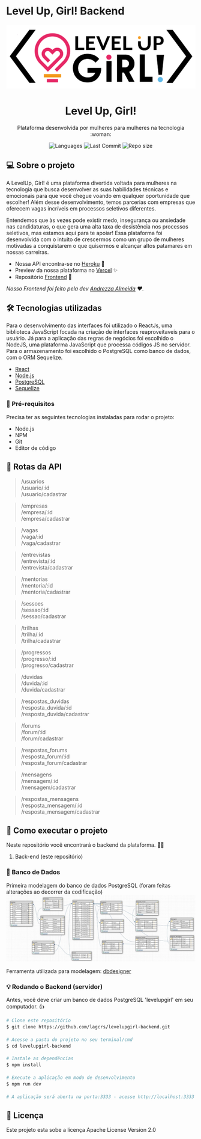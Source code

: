 # Level Up, Girl! Backend
<p align="center">
  <img src="https://github.com/lagcrs/levelupgirl-backend/blob/master/logo.png" width="550" title="Level Up, Girl!" alt="Logo Level Up, Girl! contendo o simbolo lâmpada com um coração">
</p>
<h1 align="center"> 
	Level Up, Girl! 
</h1>
<p align="center">Plataforma desenvolvida por mulheres para mulheres na tecnologia :woman:</p>

<p align="center"> 
  <img src="https://img.shields.io/github/languages/count/lagcrs/levelupgirl-backend" alt="Languages">
  <img src="https://img.shields.io/github/last-commit/lagcrs/levelupgirl-backend" alt="Last Commit">
  <img src="https://img.shields.io/github/repo-size/lagcrs/levelupgirl-backend" alt="Repo size">
</p>

## 💻 Sobre o projeto
A LevelUp, Girl! é uma plataforma divertida voltada para mulheres na tecnologia que busca desenvolver as suas habilidades técnicas e emocionais para que você chegue voando em qualquer oportunidade que escolher! Além desse desenvolvimento, temos parcerias com empresas que oferecem vagas incríveis em processos seletivos diferentes.

Entendemos que às vezes pode existir medo, insegurança ou ansiedade nas candidaturas, o que gera uma alta taxa de desistência nos processos seletivos, mas estamos aqui para te apoiar! Essa plataforma foi desenvolvida com o intuito de crescermos como um grupo de mulheres motivadas a conquistarem o que quisermos e alcançar altos patamares em nossas carreiras.

- Nossa API encontra-se no [Heroku](https://levelupgirl-backend.herokuapp.com/) :purple_heart:
- Preview da nossa plataforma no [Vercel](https://levelupgirl.vercel.app/) :sparkles: <br/>
- Repositório [Frontend](https://github.com/dezzasalmeida/levelupgirl) :pushpin:

*Nosso Frontend foi feito pela dev [Andrezza Almeida](https://github.com/dezzasalmeida) :heart:.* 


## 🛠 Tecnologias utilizadas

Para o desenvolvimento das interfaces foi utilizado o ReactJs, uma biblioteca JavaScript focada na criação de interfaces reaproveitaveis para o usuário. Já para a aplicação das regras de negócios foi escolhido o NodeJS, uma plataforma JavaScript que processa códigos JS no servidor. Para o armazenamento foi escolhido o PostgreSQL como banco de dados, com o ORM Sequelize.

- [React](https://pt-br.reactjs.org/)
- [Node.js](https://nodejs.org/en/)
- [PostgreSQL](https://www.postgresql.org/)
- [Sequelize](https://sequelize.org/)

### :paperclip: Pré-requisitos
Precisa ter as seguintes tecnologias instaladas para rodar o projeto:
- Node.js
- NPM
- Git
- Editor de código

## :wrench: Rotas da API
> /usuarios <br/>
> /usuario/:id <br/>
> /usuario/cadastrar <br/>

> /empresas <br/>
> /empresa/:id <br/>
> /empresa/cadastrar <br/>

> /vagas <br/>
> /vaga/:id <br/>
> /vaga/cadastrar <br/>

> /entrevistas <br/>
> /entrevista/:id <br/>
> /entrevista/cadastrar <br/>

> /mentorias <br/>
> /mentoria/:id <br/>
> /mentoria/cadastrar <br/>

> /sessoes <br/>
> /sessao/:id <br/>
> /sessao/cadastrar <br/>

> /trilhas <br/>
> /trilha/:id <br/>
> /trilha/cadastrar <br/>

> /progressos <br/>
> /progresso/:id <br/>
> /progresso/cadastrar <br/>

> /duvidas <br/>
> /duvida/:id <br/>
> /duvida/cadastrar <br/>

> /respostas_duvidas <br/>
> /resposta_duvida/:id <br/>
> /resposta_duvida/cadastrar <br/>

> /forums <br/>
> /forum/:id <br/>
> /forum/cadastrar <br/>

> /respostas_forums <br/>
> /resposta_forum/:id <br/>
> /resposta_forum/cadastrar <br/>

> /mensagens <br/>
> /mensagem/:id <br/>
> /mensagem/cadastrar <br/>

> /respostas_mensagens <br/>
> /resposta_mensagem/:id <br/>
> /resposta_mensagem/cadastrar <br/>


## 🚀 Como executar o projeto

Neste repositório você encontrará o backend da plataforma. :ok_woman:
1. Back-end (este repositório)

###  🎲 Banco de Dados
Primeira modelagem do banco de dados PostgreSQL (foram feitas alterações ao decorrer da codificação)
![Banco de Dados](https://github.com/lagcrs/levelupgirl-backend/blob/master/bando_de_dados.png)

Ferramenta utilizada para modelagem: [dbdesigner](https://app.dbdesigner.net/)

### :bulb: Rodando o Backend (servidor)

Antes, você deve criar um banco de dados PostgreSQL 'levelupgirl' em seu computador. :thumbsup:

```bash
# Clone este repositório
$ git clone https://github.com/lagcrs/levelupgirl-backend.git

# Acesse a pasta do projeto no seu terminal/cmd
$ cd levelupgirl-backend

# Instale as dependências
$ npm install

# Execute a aplicação em modo de desenvolvimento
$ npm run dev

# A aplicação será aberta na porta:3333 - acesse http://localhost:3333
```

## 📝 Licença

Este projeto esta sobe a licença Apache License Version 2.0
